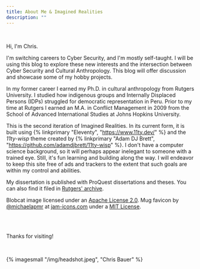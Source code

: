 ```yaml
---
title: About Me & Imagined Realities
description: ""
---
```


<br>

Hi, I'm Chris.

I'm switching careers to Cyber Security, and I'm mostly self-taught. I will be using this blog to explore these new interests and the intersection between Cyber Security and Cultural Anthropology. This blog will offer discussion and showcase some of my hobby projects.

In my former career I earned my Ph.D. in cultural anthropology from Rutgers University. I studied how indigenous groups and Internally Displaced Persons (IDPs) struggled for democratic representation in Peru. Prior to my time at Rutgers I earned an M.A. in Conflict Management in 2009 from the School of Advanced International Studies at Johns Hopkins University.

This is the second iteration of Imagined Realities. In its current form, it is built using {% linkprimary "Eleventy", "https://www.11ty.dev/" %} and the _11ty-wisp_ theme created by {% linkprimary "Adam DJ Brett", "https://github.com/adamdjbrett/11ty-wisp" %}. I don't have a computer science background, so it will perhaps appear inelegant to someone with a trained eye. Still, it's fun learning and building along the way. I will endeavor to keep this site free of ads and trackers to the extent that such goals are within my control and abilities.

My dissertation is published with ProQuest dissertations and theses. You can also find it filed in [Rutgers' archive](https://doi.org/doi:10.7282/t3-zkh7-ab91).

Blobcat image licensed under an [Apache License 2.0](https://github.com/DuckOfDisorder/BlobCats/blob/main/LICENSE). Mug favicon by [@michaelapmr](https://michaelamprimo.com/) at [jam-icons.com](https://jam-icons.com/) under a [MIT License](https://github.com/michaelampr/jam/blob/master/LICENSE).

<br>

<br>

Thanks for visiting!

<br>

{% imagesmall "/img/headshot.jpeg", "Chris Bauer" %}
